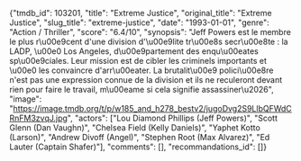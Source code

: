 {"tmdb_id": 103201, "title": "Extreme Justice", "original_title": "Extreme Justice", "slug_title": "extreme-justice", "date": "1993-01-01", "genre": "Action / Thriller", "score": "6.4/10", "synopsis": "Jeff Powers est le membre le plus r\u00e9cent d'une division d'\u00e9lite tr\u00e8s secr\u00e8te : la LADP, \u00e0 Los Angeles, d\u00e9partement des enqu\u00eates sp\u00e9ciales. Leur mission est de cibler les criminels importants et \u00e0 les convaincre d'arr\u00eater. La brutalit\u00e9 polici\u00e8re n'est pas une expression connue de la division et ils ne reculeront devant rien pour faire le travail, m\u00eame si cela signifie assassiner\u2026", "image": "https://image.tmdb.org/t/p/w185_and_h278_bestv2/jugoDvg2S9LlbQFWdCRnFM3zvqJ.jpg", "actors": ["Lou Diamond Phillips (Jeff Powers)", "Scott Glenn (Dan Vaughn)", "Chelsea Field (Kelly Daniels)", "Yaphet Kotto (Larson)", "Andrew Divoff (Angel)", "Stephen Root (Max Alvarez)", "Ed Lauter (Captain Shafer)"], "comments": [], "recommandations_id": []}